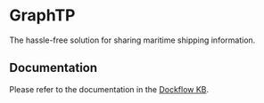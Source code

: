 # GraphTP

The hassle-free solution for sharing maritime shipping information.

## Documentation

Please refer to the documentation in the [Dockflow KB](https://kb.dockflow.com/).
